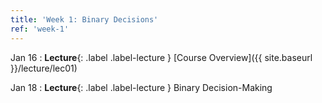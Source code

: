```yaml
---
title: 'Week 1: Binary Decisions'
ref: 'week-1'
---
```


Jan 16
: **Lecture**{: .label .label-lecture } [Course Overview]({{ site.baseurl }}/lecture/lec01)

Jan 18
: **Lecture**{: .label .label-lecture } Binary Decision-Making
